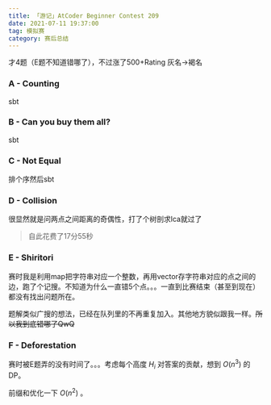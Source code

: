 ```yaml
---
title: 「游记」AtCoder Beginner Contest 209
date: 2021-07-11 19:37:00
tag: 模拟赛
category: 赛后总结
---
```


才4题（E题不知道错哪了），不过涨了500+Rating 灰名->褐名

### A - Counting

sbt

### B - Can you buy them all?

sbt

### C - Not Equal

排个序然后sbt

### D - Collision

很显然就是问两点之间距离的奇偶性，打了个树剖求lca就过了

> 自此花费了17分55秒

### E - Shiritori

赛时我是利用map把字符串对应一个整数，再用vector存字符串对应的点之间的边，跑了个记搜。不知道为什么一直错5个点。。。一直到比赛结束（甚至到现在）都没有找出问题所在。

题解类似广搜的想法，已经在队列里的不再重复加入。其他地方貌似跟我一样。~~所以我到底错哪了QwQ~~

### F - Deforestation

赛时被E题弄的没有时间了。。。考虑每个高度 $H_i$ 对答案的贡献，想到 $O(n^3)$ 的DP。

前缀和优化一下 $O(n^2)$ 。